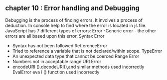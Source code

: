 ## chapter 10 : Error handling and Debugging
Debugging is the process of finding errors. It involves a process of deduction. 
In console help to find where the error is located in js file.
JavaScript has 7 different types of errors:
Error 
  -Generic error - the other errors are all based upon this error.
Syntax Error 
  - Syntax has not been followed 
Ref erenceError
  - Tried to reference a variable that is not declared/within scope.
TypeError 
  - An unexpected data type that cannot be coerced 
Range Error
  - Numbers not in acceptable range 
URI Error
   - encodeURI ().decodeURI(),and similar methods used incorrectly
EvalError 
eva l () function used incorrectly

